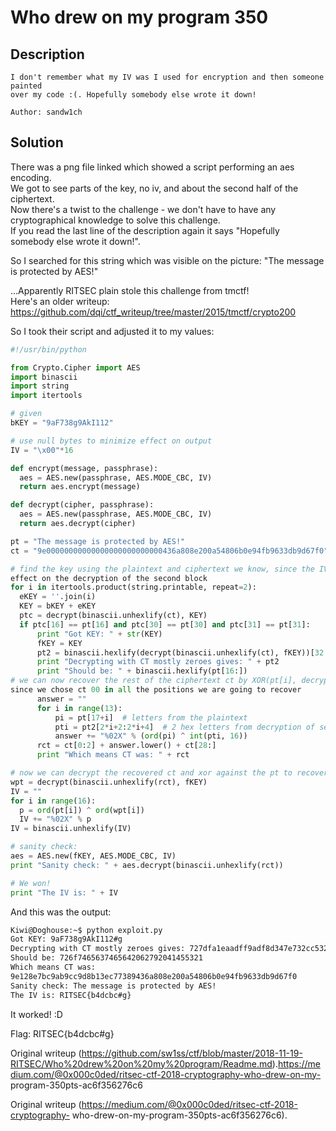 # Who drew on my program 350

## Description

```  
I don't remember what my IV was I used for encryption and then someone painted
over my code :(. Hopefully somebody else wrote it down!

Author: sandw1ch  
```

## Solution

There was a png file linked which showed a script performing an aes encoding.  
We got to see parts of the key, no iv, and about the second half of the
ciphertext.  
Now there's a twist to the challenge - we don't have to have any
cryptographical knowledge to solve this challenge.  
If you read the last line of the description again it says "Hopefully somebody
else wrote it down!".

So I searched for this string which was visible on the picture: "The message
is protected by AES!"

...Apparently RITSEC plain stole this challenge from tmctf!  
Here's an older writeup:
https://github.com/dqi/ctf_writeup/tree/master/2015/tmctf/crypto200

So I took their script and adjusted it to my values:  
```python  
#!/usr/bin/python

from Crypto.Cipher import AES  
import binascii  
import string  
import itertools

# given  
bKEY = "9aF738g9AkI112"

# use null bytes to minimize effect on output  
IV = "\x00"*16

def encrypt(message, passphrase):  
  aes = AES.new(passphrase, AES.MODE_CBC, IV)  
  return aes.encrypt(message)

def decrypt(cipher, passphrase):  
  aes = AES.new(passphrase, AES.MODE_CBC, IV)  
  return aes.decrypt(cipher)

pt = "The message is protected by AES!"  
ct = "9e00000000000000000000000000436a808e200a54806b0e94fb9633db9d67f0"

# find the key using the plaintext and ciphertext we know, since the IV has no
effect on the decryption of the second block  
for i in itertools.product(string.printable, repeat=2):  
  eKEY = ''.join(i)  
  KEY = bKEY + eKEY  
  ptc = decrypt(binascii.unhexlify(ct), KEY)  
  if ptc[16] == pt[16] and ptc[30] == pt[30] and ptc[31] == pt[31]:  
      print "Got KEY: " + str(KEY)  
      fKEY = KEY  
      pt2 = binascii.hexlify(decrypt(binascii.unhexlify(ct), fKEY))[32:]  
      print "Decrypting with CT mostly zeroes gives: " + pt2  
      print "Should be: " + binascii.hexlify(pt[16:])  
# we can now recover the rest of the ciphertext ct by XOR(pt[i], decrypted[i],
since we chose ct 00 in all the positions we are going to recover  
      answer = ""  
      for i in range(13):  
          pi = pt[17+i]  # letters from the plaintext  
          pti = pt2[2*i+2:2*i+4]  # 2 hex letters from decryption of second block  
          answer += "%02X" % (ord(pi) ^ int(pti, 16))  
      rct = ct[0:2] + answer.lower() + ct[28:]  
      print "Which means CT was: " + rct

# now we can decrypt the recovered ct and xor against the pt to recover the IV  
wpt = decrypt(binascii.unhexlify(rct), fKEY)  
IV = ""  
for i in range(16):  
  p = ord(pt[i]) ^ ord(wpt[i])  
  IV += "%02X" % p  
IV = binascii.unhexlify(IV)

# sanity check:  
aes = AES.new(fKEY, AES.MODE_CBC, IV)  
print "Sanity check: " + aes.decrypt(binascii.unhexlify(rct))

# We won!  
print "The IV is: " + IV  
```

And this was the output:

```bash  
Kiwi@Doghouse:~$ python exploit.py  
Got KEY: 9aF738g9AkI112#g  
Decrypting with CT mostly zeroes gives: 727dfa1eaadff9adf8d347e732cc5321  
Should be: 726f7465637465642062792041455321  
Which means CT was:
9e128e7bc9ab9cc9d8b13ec77389436a808e200a54806b0e94fb9633db9d67f0  
Sanity check: The message is protected by AES!  
The IV is: RITSEC{b4dcbc#g}  
```

It worked! :D

Flag: RITSEC{b4dcbc#g}  

Original writeup
(https://github.com/sw1ss/ctf/blob/master/2018-11-19-RITSEC/Who%20drew%20on%20my%20program/Readme.md).https://medium.com/@0x000c0ded/ritsec-ctf-2018-cryptography-who-drew-on-my-
program-350pts-ac6f356276c6

Original writeup (https://medium.com/@0x000c0ded/ritsec-ctf-2018-cryptography-
who-drew-on-my-program-350pts-ac6f356276c6).